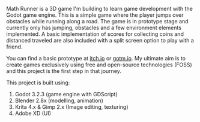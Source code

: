 Math Runner is a 3D game I'm building to learn game development with the Godot game engine. This is a simple game where the player jumps over obstacles while running along a road. The game is in prototype stage and currently only has jumping, obstacles and a few environment elements implemented. A basic implementation of scores for collecting coins and distanced traveled are also included with a split screen option to play with a friend.

You can find a basic prototype at [itch.io](https://fireashfire.itch.io/math-runner) or [gotm.io](https://gotm.io/fireashfire/math-runner). My ultimate aim is to create games exclusively using free and open-source technologies (FOSS) and this project is the first step in that journey.

This project is built using:
1. Godot 3.2.3 (game engine with GDScript)
2. Blender 2.8x (modelling, animation)
3. Krita 4.x & Gimp 2.x (Image editing, texturing)
4. Adobe XD (UI)